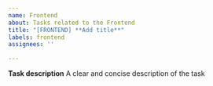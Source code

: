 ```yaml
---
name: Frontend
about: Tasks related to the Frontend
title: "[FRONTEND] **Add title**"
labels: frontend
assignees: ''

---
```


**Task description**
A clear and concise description of the task
